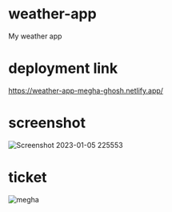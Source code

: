 # weather-app
My weather app
# deployment link
https://weather-app-megha-ghosh.netlify.app/
# screenshot 
![Screenshot 2023-01-05 225553](https://user-images.githubusercontent.com/78648045/210842830-fedc74fe-9f2e-4357-9368-322f39ec7a60.png)

# ticket 
![megha](https://user-images.githubusercontent.com/78648045/210835026-6a9bfaa1-e25d-49f7-b3de-4610c1674b3d.png)
